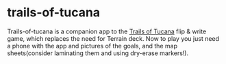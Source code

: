 # trails-of-tucana
Trails-of-tucana is a companion app to the [Trails of Tucana](https://boardgamegeek.com/boardgame/283864/trails-tucana) flip & write game, which replaces the need for Terrain deck. Now to play you just need a phone with the app and pictures of the goals, and the map sheets(consider laminating them and using dry-erase markers!).